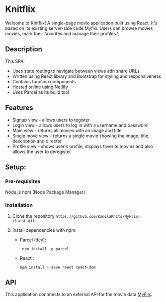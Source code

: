 # Knitflix

Welcome to Knitflix! A single-page movie application built using React. It's based on its existing server-side code Myflix. Users can browse movies movies, mark their favorites and manage their profiles.\

## Description

This SPA:
* Uses state routing to navigate between views adn share URLs
* Written using React library and Bootstrap for styling and responsiveness
* Contains function components
* Hosted online using Netlify
* Uses Parcel as its build tool

## Features

* Signup view - allows users to register
* Login view - allows users to log in with a username and password
* Main view - returns all movies with an image and title.
* Single move view - returns a single movie showing the image, title, description and director
* Profile view - shows user's profile, displays favorite movies and also allows the user to deregister

## Setup:

### Pre-requisites

Node.js npm (Node Package Manager)

### Installation
1. Clone the repository `https://github.com/KamilaKnits/MyFlix-client.git`
3. Install dependencies with npm:
   
   * Parcel (dev):
     
          npm install -g parcel

   * React :
   
         npm install --save react react-dom

## API 

This application connnects to an external API for the movie data [MyFlix](https://github.com/KamilaKnits/MyFlix.git).
